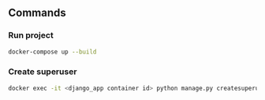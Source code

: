## Commands

### Run project

```sh
docker-compose up --build
```

### Create superuser

```sh
docker exec -it <django_app container id> python manage.py createsuperuser
```
